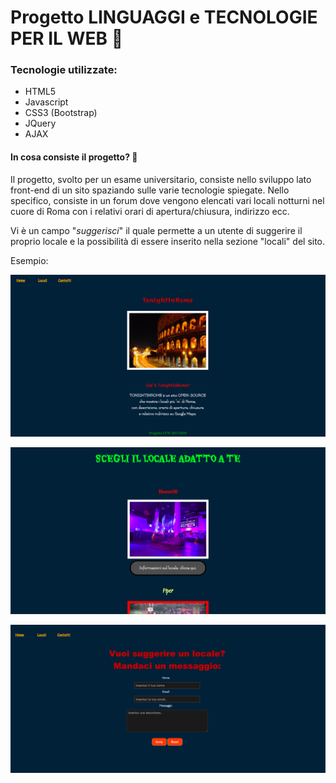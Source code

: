 # Progetto LINGUAGGI e TECNOLOGIE PER IL WEB 💯


### Tecnologie utilizzate:
- HTML5
- Javascript
- CSS3 (Bootstrap)
- JQuery
- AJAX

#### In cosa consiste il progetto? 🧉
Il progetto, svolto per un esame universitario, consiste nello sviluppo lato front-end di un sito spaziando sulle varie tecnologie spiegate.
Nello specifico, consiste in un forum dove vengono elencati vari locali notturni nel cuore di Roma con i relativi orari di apertura/chiusura, indirizzo ecc. 

Vi è un campo "*suggerisci*" il quale permette a un utente di suggerire il proprio locale e la possibilità di essere inserito nella sezione "locali" del sito.

Esempio:


<p align="center">
  <img src="ProgettoWEB/Immagini/1.png" width="700" />
</p>



<p align="center">
  <img src="ProgettoWEB/Immagini/2.png" width="700" />
</p>



<p align="center">
  <img src="ProgettoWEB/Immagini/3.png" width="700" />
</p>

